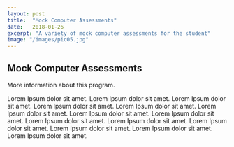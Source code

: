 ```yaml
---
layout: post
title:  "Mock Computer Assessments"
date:   2018-01-26
excerpt: "A variety of mock computer assessments for the student"
image: "/images/pic05.jpg"
---
```


## Mock Computer Assessments
More information about this program.

<p>Lorem Ipsum dolor sit amet. Lorem Ipsum dolor sit amet. Lorem Ipsum dolor sit amet. Lorem Ipsum dolor sit amet. Lorem Ipsum dolor sit amet. Lorem Ipsum dolor sit amet. Lorem Ipsum dolor sit amet. Lorem Ipsum dolor sit amet. Lorem Ipsum dolor sit amet. Lorem Ipsum dolor sit amet. Lorem Ipsum dolor sit amet. Lorem Ipsum dolor sit amet. Lorem Ipsum dolor sit amet. Lorem Ipsum dolor sit amet. </p>